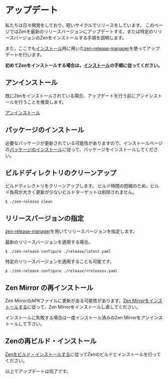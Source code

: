 # アップデート

私たちは日々開発をしており，短いサイクルでリリースをしています。
このページではZenを最新のリリースバージョンにアップデートする，または特定のリリースバージョンのZenをインストールする手順を説明します。

また，ここでも[インストール](/ja/getting_started/installation)時に用いた[zen-release-manager](https://github.com/zwin-project/zen-release-manager)を使ってアップデートを行います。

**初めてZenをインストールする場合は，[インストール](/ja/getting_started/installation)の手順に従ってください。**

## アンインストール

既にZenをインストールされている場合、アップデートを行う前にアンインストールを行うことを推奨します。

[アンインストール](/ja/getting_started/uninstallation)

## パッケージのインストール

必要なパッケージが更新されている可能性がありますので、インストールページの[パッケージのインストール](/ja/getting_started/installation#パッケージのインストール)に従って、パッケージをインストールしてください。

## ビルドディレクトリのクリーンアップ

ビルドディレクトリをクリーンアップします。
ビルド時間の短縮のため，ビルド負荷が大きく更新が少ないビルドターゲットは削除されません。

```shell
$ ./zen-release clean
```

## リリースバージョンの指定

[zen-release-manager](https://github.com/zwin-project/zen-release-manager)を用いてリリースバージョンを指定します。

最新のリリースバージョンを適用する場合。
```shell
$ ./zen-release configure ./release/latest.yaml
```

特定のリリースバージョンを適用することも可能です。
```shell
$ ./zen-release configure ./release/<release>.yaml
```

## Zen Mirror の再インストール

Zen MirrorのAPKファイルに更新がある可能性があります。[Zen Mirrorをインストールする](/ja/getting_started/installation#zen-mirror-をインストールする)に従って、Zen Mirrorをインストールし直してください。

インストールに失敗する場合は一度インストール済みのZen Mirrorをアンインストールして下さい。

## Zenの再ビルド・インストール

[Zenをビルド・インストールする](/ja/getting_started/installation#zen-をビルド・インストールする)に従ってZenのビルドとインストールを行ってください。

以上でアップデートは完了です。
